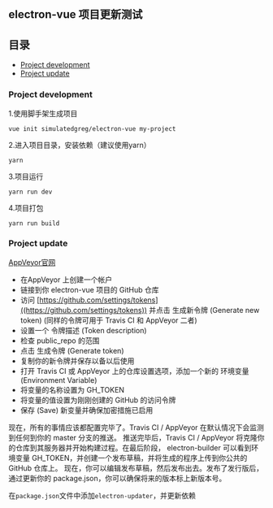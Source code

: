 ## electron-vue 项目更新测试

## 目录

- [Project development](#project-development)
- [Project update](#project-update)

### Project development

1.使用脚手架生成项目

```
vue init simulatedgreg/electron-vue my-project
```

2.进入项目目录，安装依赖（建议使用yarn）

```
yarn
```

3.项目运行

```
yarn run dev
```

4.项目打包
```
yarn run build
```


### Project update

[AppVeyor官网](https://ci.appveyor.com/)

- 在AppVeyor 上创建一个帐户
- 链接到你 electron-vue 项目的 GitHub 仓库
- 访问 [https://github.com/settings/tokens]((https://github.com/settings/tokens)) 并点击 生成新令牌 (Generate new token) (同样的令牌可用于 Travis CI 和 AppVeyor 二者)
- 设置一个 令牌描述 (Token description)
- 检查 public_repo 的范围
- 点击 生成令牌 (Generate token)
- 复制你的新令牌并保存以备以后使用
- 打开 Travis CI 或 AppVeyor 上的仓库设置选项，添加一个新的 环境变量 (Environment Variable)
- 将变量的名称设置为 GH_TOKEN
- 将变量的值设置为刚刚创建的 GitHub 的访问令牌
- 保存 (Save) 新变量并确保加密措施已启用

现在，所有的事情应该都配置完毕了。Travis CI / AppVeyor 在默认情况下会监测到任何到你的 master 分支的推送。
推送完毕后，Travis CI / AppVeyor 将克隆你的仓库到其服务器并开始构建过程。在最后阶段，
electron-builder 可以看到环境变量 GH_TOKEN，并创建一个发布草稿，并将生成的程序上传到你公共的 GitHub 仓库上。
现在，你可以编辑发布草稿，然后发布出去。发布了发行版后，通过更新你的 package.json，你可以确保将来的版本标上新版本号。



在`package.json`文件中添加`electron-updater`，并更新依赖





